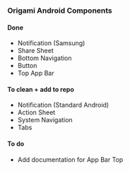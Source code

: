 ### Origami Android Components

#### Done
- Notification (Samsung)
- Share Sheet
- Bottom Navigation
- Button
- Top App Bar

#### To clean + add to repo
- Notification (Standard Android)
- Action Sheet
- System Navigation
- Tabs

#### To do
- Add documentation for App Bar Top


